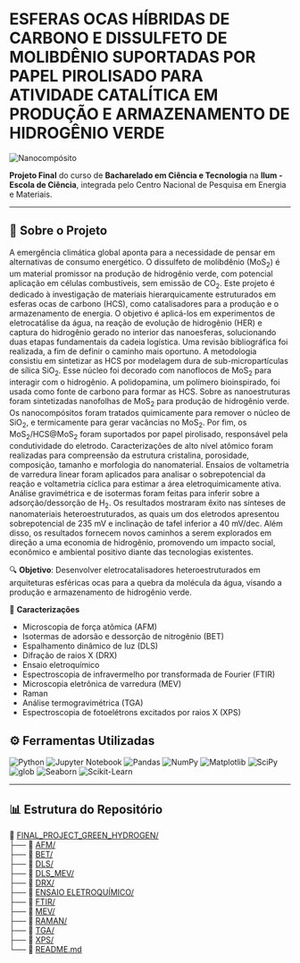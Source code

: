# ESFERAS OCAS HÍBRIDAS DE CARBONO E DISSULFETO DE MOLIBDÊNIO SUPORTADAS POR PAPEL PIROLISADO PARA ATIVIDADE CATALÍTICA EM PRODUÇÃO E ARMAZENAMENTO DE HIDROGÊNIO VERDE

![Nanocompósito](IMAGENS/HCS@MoS2.png)

**Projeto Final** do curso de **Bacharelado em Ciência e Tecnologia** na **Ilum - Escola de Ciência**, integrada pelo Centro Nacional de Pesquisa em Energia e Materiais.

---

## 📄 Sobre o Projeto
A emergência climática global aponta para a necessidade de pensar em alternativas de consumo energético. O dissulfeto de molibdênio ($\mathrm{MoS_2}$) é um material promissor na produção de hidrogênio verde, com potencial aplicação em células combustíveis, sem emissão de $\mathrm{CO_2}$. Este projeto é dedicado à investigação de materiais hierarquicamente estruturados em esferas ocas de carbono (HCS), como catalisadores para a produção e o armazenamento de energia. O objetivo é aplicá-los em experimentos de eletrocatálise da água, na reação de evolução de hidrogênio (HER) e captura do hidrogênio gerado no interior das nanoesferas, solucionando duas etapas fundamentais da cadeia logística. Uma revisão bibliográfica foi realizada, a fim de definir o caminho mais oportuno. A metodologia consistiu em sintetizar as HCS por modelagem dura de sub-micropartículas de sílica $\mathrm{SiO_2}$. Esse núcleo foi decorado com nanoflocos de $\mathrm{MoS_2}$ para interagir com o hidrogênio. A polidopamina, um polímero bioinspirado, foi usada como fonte de carbono para formar as HCS. Sobre as nanoestruturas foram sintetizadas nanofolhas de $\mathrm{MoS_2}$ para produção de hidrogênio verde. Os nanocompósitos foram tratados quimicamente para remover o núcleo de $\mathrm{SiO_2}$, e termicamente para gerar vacâncias no $\mathrm{MoS_2}$. Por fim, os $\mathrm{MoS_2/HCS@MoS_2}$ foram suportados por papel pirolisado, responsável pela condutividade do eletrodo. Caracterizações de alto nível atômico foram realizadas para compreensão da estrutura cristalina, porosidade, composição, tamanho e morfologia do nanomaterial. Ensaios de voltametria de varredura linear foram aplicados para analisar o sobrepotencial da reação e voltametria cíclica para estimar a área eletroquimicamente ativa. Análise gravimétrica e de isotermas foram feitas para inferir sobre a adsorção/dessorção de $\mathrm{H_2}$. Os resultados mostraram êxito nas sínteses de nanomateriais heteroestruturados, as quais um dos eletrodos apresentou sobrepotencial de 235 mV e inclinação de tafel inferior a 40 mV/dec. Além disso, os resultados fornecem novos caminhos a serem explorados em direção a uma economia de hidrogênio, promovendo um impacto social, econômico e ambiental positivo diante das tecnologias existentes.

🔍 **Objetivo**:
Desenvolver eletrocatalisadores heteroestruturados em arquiteturas esféricas ocas para a quebra da molécula da água, visando a produção e armazenamento de hidrogênio verde.

🔬 **Caracterizações**

- Microscopia de força atômica (AFM)
- Isotermas de adorsão e dessorção de nitrogênio (BET)
- Espalhamento dinâmico de luz (DLS)
- Difração de raios X (DRX)
- Ensaio eletroquímico
- Espectroscopia de infravermelho por transformada de Fourier (FTIR)
- Microscopia eletrônica de varredura (MEV)
- Raman
- Análise termogravimétrica (TGA)
- Espectroscopia de fotoelétrons excitados por raios X (XPS)

## ⚙️ Ferramentas Utilizadas

![Python](https://img.shields.io/badge/Python-3.10-blue?logo=python&logoColor=white)
![Jupyter Notebook](https://img.shields.io/badge/Jupyter-Notebook-orange?logo=jupyter&logoColor=white)
![Pandas](https://img.shields.io/badge/Pandas-Data_Analysis-teal?logo=pandas&logoColor=white)
![NumPy](https://img.shields.io/badge/NumPy-Numerical_Computing-lightblue?logo=numpy&logoColor=white)
![Matplotlib](https://img.shields.io/badge/Matplotlib-Visualization-yellow?logo=plotly&logoColor=white)
![SciPy](https://img.shields.io/badge/SciPy-Scientific_Computing-blue?logo=scipy&logoColor=white)
![glob](https://img.shields.io/badge/glob-File_Management-lightgrey?logo=files&logoColor=white)
![Seaborn](https://img.shields.io/badge/Seaborn-Data_Visualization-teal?logo=seaborn&logoColor=white)
![Scikit-Learn](https://img.shields.io/badge/Scikit--Learn-Machine_Learning-orange?logo=scikit-learn&logoColor=white)

---

## 📊 Estrutura do Repositório

📂 [FINAL_PROJECT_GREEN_HYDROGEN/](https://github.com/raphaella220046/FINAL_PROJECT_GREEN_HYDROGEN/tree/main) <br>
├── 📁 [AFM/](https://github.com/raphaella220046/FINAL_PROJECT_GREEN_HYDROGEN/tree/main/AFM) <br>
├── 📁 [BET/](https://github.com/raphaella220046/FINAL_PROJECT_GREEN_HYDROGEN/tree/main/BET) <br>
├── 📁 [DLS/](https://github.com/raphaella220046/FINAL_PROJECT_GREEN_HYDROGEN/tree/main/DLS) <br>
├── 📁 [DLS_MEV/](https://github.com/raphaella220046/FINAL_PROJECT_GREEN_HYDROGEN/tree/main/DLS_MEV) <br>
├── 📁 [DRX/](https://github.com/raphaella220046/FINAL_PROJECT_GREEN_HYDROGEN/tree/main/DRX) <br>
├── 📁 [ENSAIO ELETROQUÍMICO/](https://github.com/raphaella220046/FINAL_PROJECT_GREEN_HYDROGEN/tree/main/ENSAIO%20ELETROQU%C3%8DMICO) <br>
├── 📁 [FTIR/](https://github.com/raphaella220046/FINAL_PROJECT_GREEN_HYDROGEN/tree/main/FTIR) <br>
├── 📁 [MEV/](https://github.com/raphaella220046/FINAL_PROJECT_GREEN_HYDROGEN/tree/main/MEV) <br>
├── 📁 [RAMAN/](https://github.com/raphaella220046/FINAL_PROJECT_GREEN_HYDROGEN/tree/main/RAMAN) <br>
├── 📁 [TGA/](https://github.com/raphaella220046/FINAL_PROJECT_GREEN_HYDROGEN/tree/main/TGA) <br>
├── 📁 [XPS/](https://github.com/raphaella220046/FINAL_PROJECT_GREEN_HYDROGEN/tree/main/XPS) <br>
└── 📄 [README.md](https://github.com/raphaella220046/FINAL_PROJECT_GREEN_HYDROGEN/tree/main/README.md) <br>


